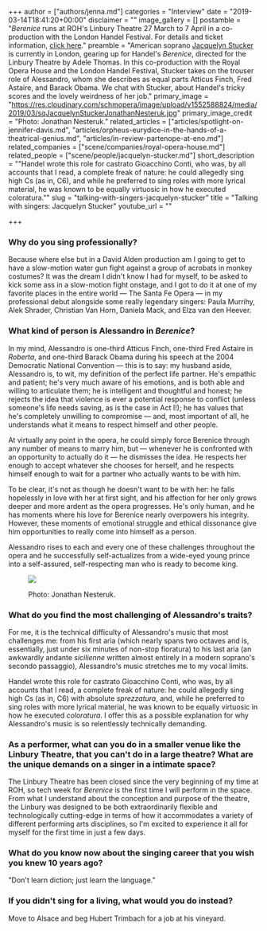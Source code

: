 +++
author = ["authors/jenna.md"]
categories = "Interview"
date = "2019-03-14T18:41:20+00:00"
disclaimer = ""
image_gallery = []
postamble = "_Berenice_ runs at ROH's Linbury Theatre 27 March to 7 April in a co-production with the London Handel Festival. For details and ticket information, [click here](https://www.roh.org.uk/productions/berenice-by-adele-thomas)."
preamble = "American soprano [Jacquelyn Stucker](/scene/people/jacquelyn-stucker/) is currently in London, gearing up for Handel's _Berenice_, directed for the Linbury Theatre by Adele Thomas. In this co-production with the Royal Opera House and the London Handel Festival, Stucker takes on the trouser role of Alessandro, whom she describes as equal parts Atticus Finch, Fred Astaire, and Barack Obama. We chat with Stucker, about Handel's tricky scores and the lovely weirdness of her job."
primary_image = "https://res.cloudinary.com/schmopera/image/upload/v1552588824/media/2019/03/sqJacquelynStuckerJonathanNesteruk.jpg"
primary_image_credit = "Photo: Jonathan Nesteruk."
related_articles = ["articles/spotlight-on-jennifer-davis.md", "articles/orpheus-eurydice-in-the-hands-of-a-theatrical-genius.md", "articles/in-review-partenope-at-eno.md"]
related_companies = ["scene/companies/royal-opera-house.md"]
related_people = ["scene/people/jacquelyn-stucker.md"]
short_description = "\"Handel wrote this role for castrato Gioacchino Conti, who was, by all accounts that I read, a complete freak of nature: he could allegedly sing high Cs (as in, C6), and while he preferred to sing roles with more lyrical material, he was known to be equally virtuosic in how he executed coloratura.\""
slug = "talking-with-singers-jacquelyn-stucker"
title = "Talking with singers: Jacquelyn Stucker"
youtube_url = ""

+++
### Why do you sing professionally?

Because where else but in a David Alden production am I going to get to have a slow-motion water gun fight against a group of acrobats in monkey costumes? It was the dream I didn't know I had for myself, to be asked to kick some ass in a slow-motion fight onstage, and I got to do it at one of my favorite places in the entire world — The Santa Fe Opera — in my professional debut alongside some really legendary singers: Paula Murrihy, Alek Shrader, Christian Van Horn, Daniela Mack, and Elza van den Heever.

### What kind of person is Alessandro in _Berenice_?

In my mind, Alessandro is one-third Atticus Finch, one-third Fred Astaire in _Roberta_, and one-third Barack Obama during his speech at the 2004 Democratic National Convention — this is to say: my husband aside, Alessandro is, to wit, my definition of the perfect life partner. He's empathic and patient; he's very much aware of his emotions, and is both able and willing to articulate them; he is intelligent and thoughtful and honest; he rejects the idea that violence is ever a potential response to conflict (unless someone's life needs saving, as is the case in Act I!); he has values that he's completely unwilling to compromise — and, most important of all, he understands what it means to respect himself and other people.

At virtually any point in the opera, he could simply force Berenice through any number of means to marry him, but — whenever he is confronted with an opportunity to actually do it — he dismisses the idea. He respects her enough to accept whatever she chooses for herself, and he respects himself enough to wait for a partner who actually wants to be with him.

To be clear, it's not as though he doesn't want to be with her: he falls hopelessly in love with her at first sight, and his affection for her only grows deeper and more ardent as the opera progresses. He's only human, and he has moments where his love for Berenice nearly overpowers his integrity. However, these moments of emotional struggle and ethical dissonance give him opportunities to really come into himself as a person.

Alessandro rises to each and every one of these challenges throughout the opera and he successfully self-actualizes from a wide-eyed young prince into a self-assured, self-respecting man who is ready to become king.

<figure data-type="image">

![](https://res.cloudinary.com/schmopera/image/upload/v1552605268/media/2019/03/JacquelynStuckerJonathanNesteruk.jpg)

<figcaption>Photo: Jonathan Nesteruk.</figcaption>  
</figure>

### What do you find the most challenging of Alessandro's traits?

For me, it is the technical difficulty of Alessandro's music that most challenges me: from his first aria (which nearly spans two octaves and is, essentially, just under six minutes of non-stop fioratura) to his last aria (an awkwardly andante _sicilienne_ written almost entirely in a modern soprano's secondo passaggio), Alessandro's music stretches me to my vocal limits.

Handel wrote this role for castrato Gioacchino Conti, who was, by all accounts that I read, a complete freak of nature: he could allegedly sing high Cs (as in, C6) with absolute _sprezzatura_, and, while he preferred to sing roles with more lyrical material, he was known to be equally virtuosic in how he executed _coloratura_. I offer this as a possible explanation for why Alessandro's music is so relentlessly technically demanding.

### As a performer, what can you do in a smaller venue like the Linbury Theatre, that you can't do in a large theatre? What are the unique demands on a singer in a intimate space?

The Linbury Theatre has been closed since the very beginning of my time at ROH, so tech week for _Berenice_ is the first time I will perform in the space. From what I understand about the conception and purpose of the theatre, the Linbury was designed to be both extraordinarily flexible and technologically cutting-edge in terms of how it accommodates a variety of different performing arts disciplines, so I'm excited to experience it all for myself for the first time in just a few days.

### What do you know now about the singing career that you wish you knew 10 years ago?

"Don't learn diction; just learn the language."

### If you didn't sing for a living, what would you do instead?

Move to Alsace and beg Hubert Trimbach for a job at his vineyard.